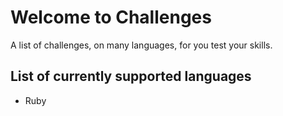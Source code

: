 # Welcome to Challenges

A list of challenges, on many languages, for you test your skills.

## List of currently supported languages

- Ruby

